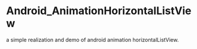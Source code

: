 # Android_AnimationHorizontalListView
a simple realization and demo of android animation horizontalListView.
